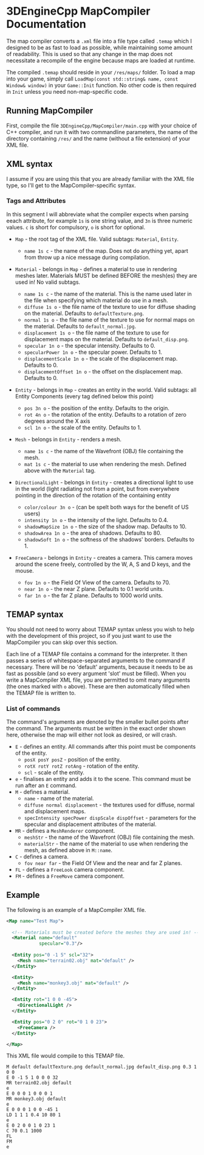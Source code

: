 # 3DEngineCpp MapCompiler Documentation

The map compiler converts a `.xml` file into a file type called `.temap` which I designed to be as fast to load as possible,
while maintaining some amount of readability. This is used so that any change in the map does not necessitate a recompile of the engine
because maps are loaded at runtime.

The compiled `.temap` should reside in your `/res/maps/` folder. To load a map into your game, simply call
`LoadMap(const std::string& name, const Window& window)` in your `Game::Init` function. No other code is then required in `Init` unless
you need non-map-specific code.

## Running MapCompiler

First, compile the file `3DEngineCpp/MapCompiler/main.cpp` with your choice of C++ compiler, and run it with two commandline parameters,
the name of the directory containing `/res/` and the name (without a file extension) of your XML file.

## XML syntax

I assume if you are using this that you are already familiar with the XML file type, so I'll get to the MapCompiler-specific syntax.

### Tags and Attributes

In this segment I will abbreviate what the compiler expects when parsing eeach attribute, for example `1s` is one string value,
and `3n` is three numeric values. `c` is short for compulsory, `o` is short for optional.

* `Map` - the root tag of the XML file. Valid subtags: `Material`, `Entity`.
  - `name 1s c` - the name of the map. Does not do anything yet, apart from throw up a nice message during compilation.
 
* `Material` - belongs in `Map` - defines a material to use in rendering meshes later. Materials MUST be defined BEFORE the mesh(es) they are used in! No valid subtags.
  - `name 1s c` - the name of the material. This is the name used later in the file when specifying which material do use in a mesh.
  - `diffuse 1s o` - the file name of the texture to use for diffuse shading on the material. Defaults to `defaultTexture.png`.
  - `normal 1s o` - the file name of the texture to use for normal maps on the material. Defaults to `default_normal.jpg`.
  - `displacement 1s o` - the file name of the texture to use for displacement maps on the material. Defaults to `default_disp.png`.
  - `specular 1n o` - the specular intensity. Defaults to 0.
  - `specularPower 1n o` - the specular power. Defaults to 1.
  - `displacementScale 1n o` - the scale of the displacement map. Defaults to 0.
  - `displacementOffset 1n o` - the offset on the displacement map. Defaults to 0.

* `Entity` - belongs in `Map` - creates an entity in the world. Valid subtags: all Entity Components (every tag defined below this point)
  - `pos 3n o` - the position of the entity. Defaults to the origin.
  - `rot 4n o` - the rotation of the entity. Defaults to a rotation of zero degrees around the X axis
  - `scl 1n o` - the scale of the entity. Defaults to 1.

* `Mesh` - belongs in `Entity` - renders a mesh.
  - `name 1s c` - the name of the Wavefront (OBJ) file containing the mesh.
  - `mat 1s c` - the material to use when rendering the mesh. Defined above with the `Material` tag.

* `DirectionalLight` - belongs in `Entity` - creates a directional light to use in the world (light radiating not from a point, but from everywhere pointing in the direction of the rotation of the containing entity
  - `color/colour 3n o` - (can be spelt both ways for the benefit of US users)
  - `intensity 1n o` - the intensity of the light. Defaults to 0.4.
  - `shadowMapSize 1n o` - the size of the shadow map. Defaults to 10.
  - `shadowArea 1n o` - the area of shadows. Defaults to 80.
  - `shadowSoft 1n o` - the softness of the shadows' borders. Defaults to 1.

* `FreeCamera` - belongs in `Entity` - creates a camera. This camera moves around the scene freely, controlled by the W, A, S and D keys, and the mouse.
  - `fov 1n o` - the Field Of View of the camera. Defaults to 70.
  - `near 1n o` - the near Z plane. Defaults to 0.1 world units.
  - `far 1n o` - the far Z plane. Defaults to 1000 world units.

## TEMAP syntax

You should not need to worry about TEMAP syntax unless you wish to help with the development of this project, so if you just want to use the MapCompiler you can skip over this section.

Each line of a TEMAP file contains a command for the interpreter. It then passes a series of whitespace-separated arguments to the command if necessary. There will be no 'default' arguments, because it needs to be as fast as possible (and so every argument 'slot' must be filled). When you write a MapCompiler XML file, you are permitted to omit many arguments (the ones marked with `o` above). These are then automatically filled when the TEMAP file is written to.

### List of commands

The command's arguments are denoted by the smaller bullet points after the command. The arguments must be written in the exact order shown here, otherwise the map will either not look as desired, or will crash.

* `E` - defines an entity. All commands after this point must be components of the entity.
  - `posX posY posZ` - position of the entity.
  - `rotX rotY rotZ rotAng` - rotation of the entity.
  - `scl` - scale of the entity.
* `e` - finalises an entity and adds it to the scene. This command must be run after an `E` command.
* `M` - defines a material.
  - `name` - name of the material.
  - `diffuse normal displacement` - the textures used for diffuse, normal and displacement maps.
  - `specIntensity specPower dispScale dispOffset` - parameters for the specular and displacement attributes of the material.
* `MR` - defines a `MeshRenderer` component.
  - `meshStr` - the name of the Wavefront (OBJ) file containing the mesh.
  - `materialStr` - the name of the material to use when rendering the mesh, as defined above in `M::name`.
* `C` - defines a camera.
  - `fov near far` - the Field Of View and the near and far Z planes.
* `FL` - defines a `FreeLook` camera component.
* `FM` - defines a `FreeMove` camera component.

## Example

The following is an example of a MapCompiler XML file.

```xml
<Map name="Test Map">
  
  <!-- Materials must be created before the meshes they are used in! -->
  <Material name="default"
            specular="0.3"/>
    
  <Entity pos="0 -1 5" scl="32">
    <Mesh name="terrain02.obj" mat="default" />
  </Entity>

  <Entity>
    <Mesh name="monkey3.obj" mat="default" />
  </Entity>

  <Entity rot="1 0 0 -45">
    <DirectionalLight />
  </Entity>

  <Entity pos="0 2 0" rot="0 1 0 23">
    <FreeCamera />
  </Entity>

</Map>
```

This XML file would compile to this TEMAP file.

```
M default defaultTexture.png default_normal.jpg default_disp.png 0.3 1 0 0
E 0 -1 5 1 0 0 0 32
MR terrain02.obj default
e
E 0 0 0 1 0 0 0 1
MR monkey3.obj default
e
E 0 0 0 1 0 0 -45 1
LD 1 1 1 0.4 10 80 1
e
E 0 2 0 0 1 0 23 1
C 70 0.1 1000
FL
FM
e
```
